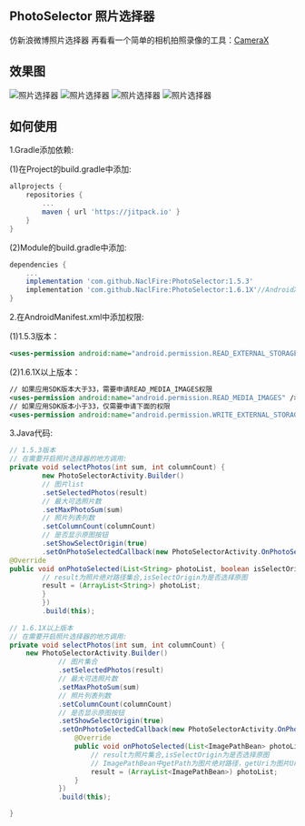 ## PhotoSelector 照片选择器
仿新浪微博照片选择器
再看看一个简单的相机拍照录像的工具：[CameraX](https://github.com/NaclFire/CameraX)
## 效果图
![照片选择器](./Demo1.png)
![照片选择器](./Demo2.png)
![照片选择器](./Demo3.png)
![照片选择器](./Demo4.gif)

## 如何使用

1.Gradle添加依赖:

(1)在Project的build.gradle中添加:

```groovy
allprojects {
	repositories {
		...
		maven { url 'https://jitpack.io' }
	}
}
```

(2)Module的build.gradle中添加:

```groovy
dependencies {
	...
    implementation 'com.github.NaclFire:PhotoSelector:1.5.3'
    implementation 'com.github.NaclFire:PhotoSelector:1.6.1X'//AndroidX依赖，与上面二选一
}
```
2.在AndroidManifest.xml中添加权限:

(1)1.5.3版本：

```xml
<uses-permission android:name="android.permission.READ_EXTERNAL_STORAGE" />
```

(2)1.6.1X以上版本：

```xml
// 如果应用SDK版本大于33，需要申请READ_MEDIA_IMAGES权限
<uses-permission android:name="android.permission.READ_MEDIA_IMAGES" />
// 如果应用SDK版本小于33，仅需要申请下面的权限
<uses-permission android:name="android.permission.WRITE_EXTERNAL_STORAGE" />
```

3.Java代码:

```java
// 1.5.3版本
// 在需要开启照片选择器的地方调用:
private void selectPhotos(int sum, int columnCount) {
        new PhotoSelectorActivity.Builder()
        // 图片list
        .setSelectedPhotos(result)
        // 最大可选照片数
        .setMaxPhotoSum(sum)
        // 照片列表列数
        .setColumnCount(columnCount)
        // 是否显示原图按钮
        .setShowSelectOrigin(true)
        .setOnPhotoSelectedCallback(new PhotoSelectorActivity.OnPhotoSelectedCallback() {
@Override
public void onPhotoSelected(List<String> photoList, boolean isSelectOrigin) {
        // result为照片绝对路径集合,isSelectOrigin为是否选择原图
        result = (ArrayList<String>) photoList;
        }
        })
        .build(this);
        
// 1.6.1X以上版本        
// 在需要开启照片选择器的地方调用:
private void selectPhotos(int sum, int columnCount) {
    new PhotoSelectorActivity.Builder()
            // 图片集合
            .setSelectedPhotos(result)
            // 最大可选照片数
            .setMaxPhotoSum(sum)
            // 照片列表列数
            .setColumnCount(columnCount)
            // 是否显示原图按钮
            .setShowSelectOrigin(true)
            .setOnPhotoSelectedCallback(new PhotoSelectorActivity.OnPhotoSelectedCallback() {
                @Override
                public void onPhotoSelected(List<ImagePathBean> photoList, boolean isSelectOrigin) {
                    // result为照片集合,isSelectOrigin为是否选择原图
                    // ImagePathBean中getPath为图片绝对路径，getUri为图片Uri
                    result = (ArrayList<ImagePathBean>) photoList;
                }
            })
            .build(this);

}
```
